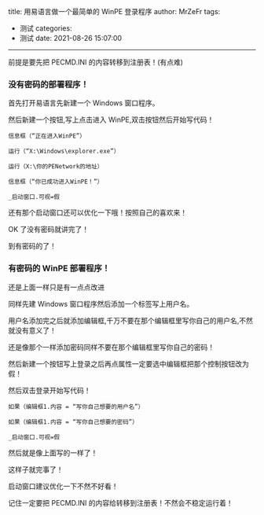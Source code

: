 title: 用易语言做一个最简单的 WinPE 登录程序
author: MrZeFr
tags:
  - 测试
categories:
  - 测试
date: 2021-08-26 15:07:00
---
前提是要先把 PECMD.INI 的内容转移到注册表！(有点难)

### 没有密码的部署程序！

首先打开易语言先新建一个 Windows 窗口程序。

然后新建一个按钮,写上点击进入 WinPE,双击按钮然后开始写代码！

```
信息框（“正在进入WinPE”）
```

```
运行（“X:\Windows\explorer.exe”）
```

```
运行（X:\你的PENetwork的地址）
```

```
信息框（“你已成功进入WinPE！”）
```

```
_启动窗口.可视=假
```

还有那个启动窗口还可以优化一下哦！按照自己的喜欢来！

OK 了没有密码就讲完了！

到有密码的了！

### 有密码的 WinPE 部署程序！

还是上面一样只是有一点点改进

同样先建 Windows 窗口程序然后添加一个标签写上用户名。

用户名添加完之后就添加编辑框,千万不要在那个编辑框里写你自己的用户名,不然就没有意义了！

还是像那个一样添加密码同样不要在那个编辑框里写你自己的密码！

然后新建一个按钮写上登录之后再点属性一定要选中编辑框把那个控制按钮改为假！

然后双击登录开始写代码！

```
如果（编辑框1.内容 = “写你自己想要的用户名”）
```

```
如果（编辑框1.内容 = “写你自己想要的密码”）
```

```
_启动窗口.可视=假
```

然后就是像上面写的一样了！

这样子就完事了！

启动窗口建议优化一下不然不好看！

记住一定要把 PECMD.INI 的内容给转移到注册表！不然会不稳定运行着！
